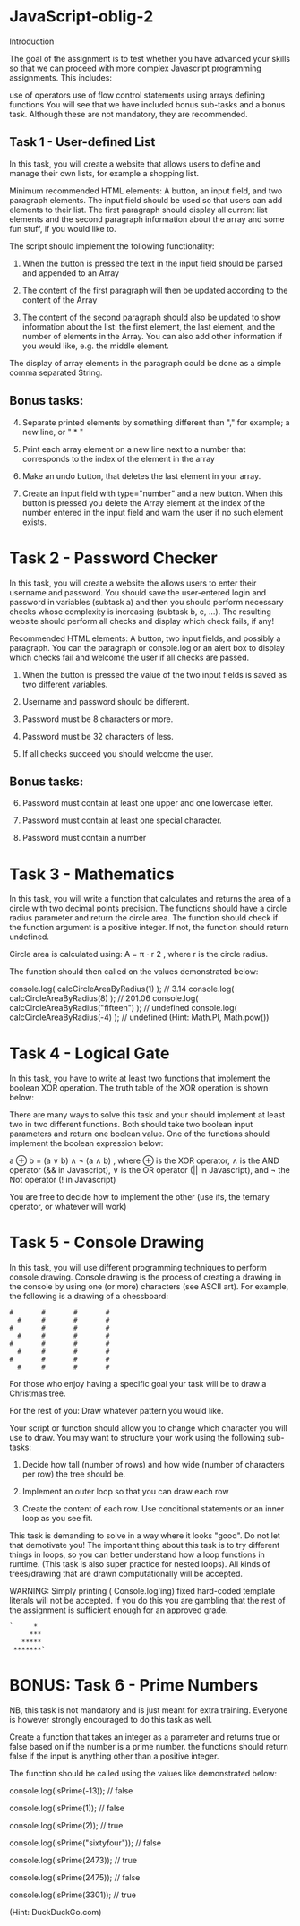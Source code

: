 # JavaScript-oblig-2

Introduction

The goal of the assignment is to test whether you have advanced your skills so that we can proceed with more complex Javascript programming assignments. This includes:

use of operators
use of flow control statements 
using arrays
defining functions 
You will see that we have included bonus sub-tasks and a bonus task. Although these are not mandatory, they are recommended.  

## Task 1 - User-defined List

In this task, you will create a website that allows users to define and manage their own lists, for example a shopping list. 

Minimum recommended HTML elements:  A button, an input field, and two paragraph elements. The input field should be used so that users can add elements to their list. The first paragraph should display all current list elements and the second paragraph information about the array and some fun stuff, if you would like to.  

The script should implement the following functionality:

1. When the button is pressed the text in the input field should be parsed and appended to an Array 

2. The content of the first paragraph will then be updated according to the content of the Array

3. The content of the second paragraph should also be updated to show information about the list: the first element, the last element, and the number of elements in the Array. You can also add other information if you would like, e.g. the middle element. 

The display of array elements in the paragraph could be done as a simple comma separated String.  

## Bonus tasks:

4. Separate printed elements by something different than "," for example; a new line, or " * " 

5. Print each array element on a new line next to a number that corresponds to the index of the element in the array

6. Make an undo button, that deletes the last element in your array.

7. Create an input field with type="number" and a new button. When this button is pressed you delete the Array element at the index of the number entered in the input field and warn the user if no such element exists.

# Task 2 - Password Checker

In this task, you will create a website the allows users to enter their username and password. You should save the user-entered login and password in variables (subtask a) and then you should  perform necessary checks whose complexity is increasing (subtask b, c, ...). The resulting website should perform all checks and display which check fails, if any!

Recommended HTML elements: A button, two input fields, and possibly a paragraph. You can the paragraph or console.log or an alert box to display which checks fail and welcome the user if all checks are passed. 

1. When the button is pressed the value of the two input fields is saved as two different variables.

2. Username and password should be different.

3. Password must be 8 characters or more.

4. Password must be 32 characters of less.

5. If all checks succeed you should welcome the user. 

## Bonus tasks:

6. Password must contain at least one  upper and one  lowercase letter.

7. Password must contain at least one special character.

8. Password must contain a number

# Task 3 - Mathematics

In this task, you will write a function that calculates and returns the area of a circle with two decimal points precision. The functions should have a circle radius parameter and return the circle area. The function should check if the function argument is a positive integer. If not,  the function should return undefined.

Circle area is calculated using:
A = π ⋅ r 2
, where r is the circle radius. 

The function should then called on the values demonstrated below:

console.log( calcCircleAreaByRadius(1) ); // 3.14
console.log( calcCircleAreaByRadius(8) ); // 201.06
console.log( calcCircleAreaByRadius("fifteen") ); // undefined
console.log( calcCircleAreaByRadius(-4) ); // undefined
(Hint: Math.PI, Math.pow())

# Task 4 - Logical Gate

In this task, you have to write at least two functions that implement the boolean XOR operation. The truth table of the XOR operation is shown below:

There are many ways to solve this task and your should implement at least two in two different functions. Both should take two boolean input parameters and return one boolean value. One of the functions should implement the boolean expression below:

a ⊕ b = (a ∨ b) ∧ ¬ (a ∧ b)
, where ⊕ is the XOR operator,
∧ is the AND operator (&& in Javascript),
∨ is the OR operator (|| in Javascript), and 
¬ the Not operator (! in Javascript)

You are free to decide how to implement the other (use ifs, the ternary operator, or whatever will work) 

# Task 5 - Console Drawing

In this task, you will use different programming techniques to perform console drawing. Console drawing is the process of creating a drawing in the console by using one (or more) characters (see ASCII art). For example, the following is a drawing of a chessboard:
 
```
#		#		#		#	
  #		#		#		#
#		#		#		#	
  #		#		#		#
#		#		#		#	
  #		#		#		#
#		#		#		#	
  #		#		#		#
```

For those who enjoy having a specific goal your task will be to draw a Christmas tree. 

For the rest of you: Draw whatever pattern you would like.

Your script or function should allow you to change which character you will use to draw. You may want to structure your work using the following sub-tasks:

1. Decide how tall (number of rows) and how wide (number of characters per row) the tree should be.

2. Implement an outer loop so that you can draw each row

3. Create the content of each row. Use conditional statements or an inner loop as you see fit.

This task is demanding to solve in a way where it looks "good". Do not let that demotivate you! The important thing about this task is to try different things in loops, so you can better understand how a loop functions in runtime. (This task is also super practice for nested loops). All kinds of trees/drawing that are drawn computationally will be accepted. 

WARNING: Simply printing ( Console.log'ing) fixed hard-coded template literals will not be accepted. If you do this you are gambling that the rest of the assignment  is sufficient enough for an approved grade.

```
`     * 
     *** 
   ***** 
 *******`
```

# BONUS: Task 6 - Prime Numbers

NB, this task is not mandatory and is just meant for extra training. Everyone is however strongly encouraged to do this task as well.

Create a function that takes an integer as a parameter and returns true or false based on if the number is a prime number. the functions should return false if the input is anything other than a positive integer.

The function should be called using the values like demonstrated below:

console.log(isPrime(-13)); // false

console.log(isPrime(1)); // false

console.log(isPrime(2)); // true

console.log(isPrime("sixtyfour")); // false

console.log(isPrime(2473)); // true

console.log(isPrime(2475)); // false

console.log(isPrime(3301)); // true

(Hint: DuckDuckGo.com)
